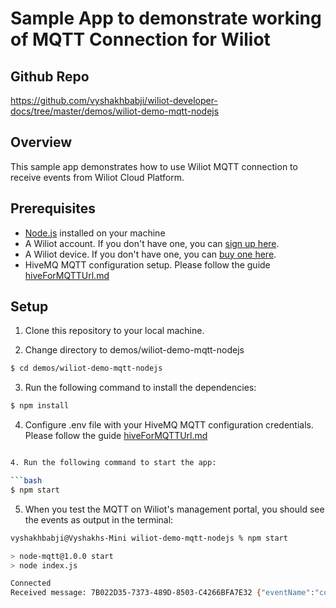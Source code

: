# Sample App to demonstrate working of MQTT Connection for Wiliot

## Github Repo

https://github.com/vyshakhbabji/wiliot-developer-docs/tree/master/demos/wiliot-demo-mqtt-nodejs

## Overview

This sample app demonstrates how to use Wiliot MQTT connection to receive events from Wiliot Cloud Platform.

## Prerequisites

- [Node.js](https://nodejs.org/en/download/) installed on your machine
- A Wiliot account. If you don't have one, you can [sign up here](https://wiliot.com/).
- A Wiliot device. If you don't have one, you can [buy one here](https://wiliot.com/).
- HiveMQ MQTT configuration setup. Please follow the guide [hiveForMQTTUrl.md](hiveForMQTTUrl.md)

## Setup

1. Clone this repository to your local machine.

2. Change directory to demos/wiliot-demo-mqtt-nodejs

```bash
$ cd demos/wiliot-demo-mqtt-nodejs
```

3. Run the following command to install the dependencies:

```bash
$ npm install
```

4. Configure .env file with your HiveMQ MQTT configuration credentials. Please follow the guide [hiveForMQTTUrl.md](hiveForMQTTUrl.md)

```bash

4. Run the following command to start the app:

```bash
$ npm start
```

5. When you test the MQTT on Wiliot's management portal, you should see the events as output in the terminal:

```bash
vyshakhbabji@Vyshakhs-Mini wiliot-demo-mqtt-nodejs % npm start

> node-mqtt@1.0.0 start
> node index.js

Connected
Received message: 7B022D35-7373-489D-8503-C4266BFA7E32 {"eventName":"connectivity","value":"0","startTime":"1676000191728","endTime":"0","ownerId":"607737204301","createdOn":"1676000191986","assetId":"7B022D35-7373-489D-8503-C4266BFA7E32","categoryID":"12","confidence":"1.00","keySet":"[(key:connectivity,value:0)]"}
```
